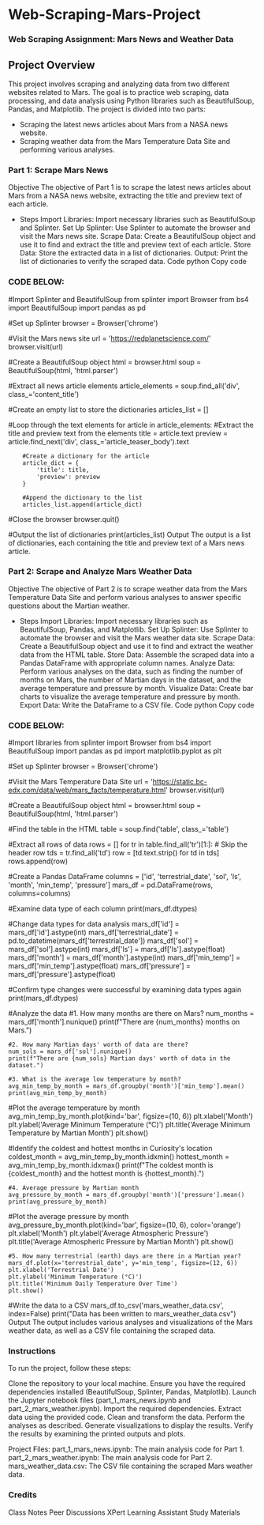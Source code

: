 # Web-Scraping-Mars-Project
### Web Scraping Assignment: Mars News and Weather Data
## Project Overview
This project involves scraping and analyzing data from two different websites related to Mars. The goal is to practice web scraping, data processing, and data analysis using Python libraries such as BeautifulSoup, Pandas, and Matplotlib. The project is divided into two parts:

- Scraping the latest news articles about Mars from a NASA news website.
- Scraping weather data from the Mars Temperature Data Site and performing various analyses.

### Part 1: Scrape Mars News
Objective
The objective of Part 1 is to scrape the latest news articles about Mars from a NASA news website, extracting the title and preview text of each article.

- Steps
Import Libraries: Import necessary libraries such as BeautifulSoup and Splinter.
Set Up Splinter: Use Splinter to automate the browser and visit the Mars news site.
Scrape Data: Create a BeautifulSoup object and use it to find and extract the title and preview text of each article.
Store Data: Store the extracted data in a list of dictionaries.
Output: Print the list of dictionaries to verify the scraped data.
Code
python
Copy code

### CODE BELOW:
#Import Splinter and BeautifulSoup
    from splinter import Browser
    from bs4 import BeautifulSoup
    import pandas as pd

#Set up Splinter
    browser = Browser('chrome')

#Visit the Mars news site
    url = 'https://redplanetscience.com/'
    browser.visit(url)

#Create a BeautifulSoup object
    html = browser.html
    soup = BeautifulSoup(html, 'html.parser')

#Extract all news article elements
    article_elements = soup.find_all('div', class_='content_title')

#Create an empty list to store the dictionaries
    articles_list = []

#Loop through the text elements
    for article in article_elements:
        #Extract the title and preview text from the elements
        title = article.text
        preview = article.find_next('div', class_='article_teaser_body').text
        
        #Create a dictionary for the article
        article_dict = {
            'title': title,
            'preview': preview
        }
        
        #Append the dictionary to the list
        articles_list.append(article_dict)

#Close the browser
    browser.quit()

#Output the list of dictionaries
    print(articles_list)
    Output
    The output is a list of dictionaries, each containing the title and preview text of a Mars news article.

### Part 2: Scrape and Analyze Mars Weather Data
Objective
The objective of Part 2 is to scrape weather data from the Mars Temperature Data Site and perform various analyses to answer specific questions about the Martian weather.

- Steps
Import Libraries: Import necessary libraries such as BeautifulSoup, Pandas, and Matplotlib.
Set Up Splinter: Use Splinter to automate the browser and visit the Mars weather data site.
Scrape Data: Create a BeautifulSoup object and use it to find and extract the weather data from the HTML table.
Store Data: Assemble the scraped data into a Pandas DataFrame with appropriate column names.
Analyze Data: Perform various analyses on the data, such as finding the number of months on Mars, the number of Martian days in the dataset, and the average temperature and pressure by month.
Visualize Data: Create bar charts to visualize the average temperature and pressure by month.
Export Data: Write the DataFrame to a CSV file.
Code
python
Copy code

### CODE BELOW:
#Import libraries
    from splinter import Browser
    from bs4 import BeautifulSoup
    import pandas as pd
    import matplotlib.pyplot as plt

#Set up Splinter
    browser = Browser('chrome')

#Visit the Mars Temperature Data Site
    url = 'https://static.bc-edx.com/data/web/mars_facts/temperature.html'
    browser.visit(url)

#Create a BeautifulSoup object
    html = browser.html
    soup = BeautifulSoup(html, 'html.parser')

#Find the table in the HTML
    table = soup.find('table', class_='table')

#Extract all rows of data
    rows = []
    for tr in table.find_all('tr')[1:]:  # Skip the header row
        tds = tr.find_all('td')
        row = [td.text.strip() for td in tds]
        rows.append(row)

#Create a Pandas DataFrame
    columns = ['id', 'terrestrial_date', 'sol', 'ls', 'month', 'min_temp', 'pressure']
    mars_df = pd.DataFrame(rows, columns=columns)
    
#Examine data type of each column
    print(mars_df.dtypes)

#Change data types for data analysis
    mars_df['id'] = mars_df['id'].astype(int)
    mars_df['terrestrial_date'] = pd.to_datetime(mars_df['terrestrial_date'])
    mars_df['sol'] = mars_df['sol'].astype(int)
    mars_df['ls'] = mars_df['ls'].astype(float)
    mars_df['month'] = mars_df['month'].astype(int)
    mars_df['min_temp'] = mars_df['min_temp'].astype(float)
    mars_df['pressure'] = mars_df['pressure'].astype(float)

#Confirm type changes were successful by examining data types again
    print(mars_df.dtypes)

#Analyze the data
    #1. How many months are there on Mars?
    num_months = mars_df['month'].nunique()
    print(f"There are {num_months} months on Mars.")

    #2. How many Martian days' worth of data are there?
    num_sols = mars_df['sol'].nunique()
    print(f"There are {num_sols} Martian days' worth of data in the dataset.")

    #3. What is the average low temperature by month?
    avg_min_temp_by_month = mars_df.groupby('month')['min_temp'].mean()
    print(avg_min_temp_by_month)

#Plot the average temperature by month
    avg_min_temp_by_month.plot(kind='bar', figsize=(10, 6))
    plt.xlabel('Month')
    plt.ylabel('Average Minimum Temperature (°C)')
    plt.title('Average Minimum Temperature by Martian Month')
    plt.show()

#Identify the coldest and hottest months in Curiosity's location
    coldest_month = avg_min_temp_by_month.idxmin()
    hottest_month = avg_min_temp_by_month.idxmax()
    print(f"The coldest month is {coldest_month} and the hottest month is {hottest_month}.")

    #4. Average pressure by Martian month
    avg_pressure_by_month = mars_df.groupby('month')['pressure'].mean()
    print(avg_pressure_by_month)

#Plot the average pressure by month
    avg_pressure_by_month.plot(kind='bar', figsize=(10, 6), color='orange')
    plt.xlabel('Month')
    plt.ylabel('Average Atmospheric Pressure')
    plt.title('Average Atmospheric Pressure by Martian Month')
    plt.show()

    #5. How many terrestrial (earth) days are there in a Martian year?
    mars_df.plot(x='terrestrial_date', y='min_temp', figsize=(12, 6))
    plt.xlabel('Terrestrial Date')
    plt.ylabel('Minimum Temperature (°C)')
    plt.title('Minimum Daily Temperature Over Time')
    plt.show()

#Write the data to a CSV
    mars_df.to_csv('mars_weather_data.csv', index=False)
    print("Data has been written to mars_weather_data.csv")
    Output
    The output includes various analyses and visualizations of the Mars weather data, as well as a CSV file containing the scraped data.

### Instructions
To run the project, follow these steps:

Clone the repository to your local machine.
Ensure you have the required dependencies installed (BeautifulSoup, Splinter, Pandas, Matplotlib).
Launch the Jupyter notebook files (part_1_mars_news.ipynb and part_2_mars_weather.ipynb).
Import the required dependencies.
Extract data using the provided code.
Clean and transform the data.
Perform the analyses as described.
Generate visualizations to display the results.
Verify the results by examining the printed outputs and plots.

Project Files:
part_1_mars_news.ipynb: The main analysis code for Part 1.
part_2_mars_weather.ipynb: The main analysis code for Part 2.
mars_weather_data.csv: The CSV file containing the scraped Mars weather data.

### Credits
Class Notes
Peer Discussions
XPert Learning Assistant
Study Materials
